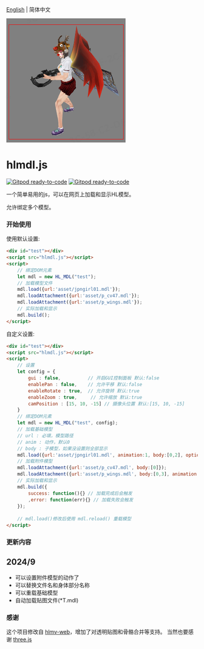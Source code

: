 [English](README.md) | 简体中文

![image](snapshot.png)

# hlmdl.js
[![Gitpod ready-to-code](https://img.shields.io/badge/版本-1.0.0-green)](https://gitee.com/q695290484/hl-model.js)
[![Gitpod ready-to-code](https://img.shields.io/badge/文件大小-580KB-orange)](https://gitee.com/q695290484/hl-model.js/releases)

一个简单易用的js，可以在网页上加载和显示HL模型。

允许绑定多个模型。

### 开始使用

使用默认设置:
```html
<div id="test"></div>
<script src="hlmdl.js"></script>
<script>
    // 绑定DOM元素
    let mdl = new HL_MDL("test");
    // 加载模型文件
    mdl.load({url:'asset/jpngirl01.mdl'});
    mdl.loadAttachment({url:'asset/p_cv47.mdl'});
    mdl.loadAttachment({url:'asset/p_wings.mdl'});
    // 实际加载和显示
    mdl.build();
</script>
```

自定义设置:
```html
<div id="test"></div>
<script src="hlmdl.js"></script>
<script>
    // 设置
    let config = {
        gui : false,          // 开启GUI控制面板 默认:false
        enablePan : false,    // 允许平移 默认:false
        enableRotate : true,  // 允许旋转 默认:true
        enableZoom : true,     // 允许缩放 默认:true
        camPosition : [15, 10, -15] // 摄像头位置 默认:[15, 10, -15]
    }
    // 绑定DOM元素
    let mdl = new HL_MDL("test", config);
    // 加载基础模型
    // url : 必填，模型路径
    // anim : 动作，默认0
    // body : 子模型，如果没设置则全部显示
    mdl.load({url:'asset/jpngirl01.mdl', animation:1, body:[0,2], optionalBody:false});
    // 加载附件模型
    mdl.loadAttachment({url:'asset/p_cv47.mdl', body:[0]});
    mdl.loadAttachment({url:'asset/p_wings.mdl', body:[0,3], animation:0, loop:0, bodySingleChoice:true});
    // 实际加载和显示
    mdl.build({
        success: function(){} // 加载完成后会触发
        ,error: function(err){} // 加载失败会触发
    });

    // mdl.load()修改后使用 mdl.reload() 重载模型
</script>
``` 

### 更新内容
2024/9
---
- 可以设置附件模型的动作了
- 可以替换文件名和身体部分名称
- 可以重载基础模型
- 自动加载贴图文件(*T.mdl)

### 感谢
这个项目修改自 [hlmv-web](https://github.com/crskycode/hlmv-web)，增加了对透明贴图和骨骼合并等支持。
当然也要感谢 [three.js](https://github.com/mrdoob/three.js)